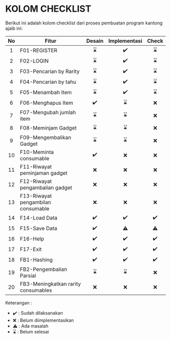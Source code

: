 # KOLOM CHECKLIST
Berikut ini adalah kolom checklist dari proses pembuatan program kantong ajaib ini:

| No  | Fitur                               | Desain  | Implementasi  | Check       | 
|:---:| ----------------------------------- |:-------:|:-------------:|:-----------:|
| 1   | F01-REGISTER                        | ⌛      | ✔️            | ⌛         |
| 2   | F02-LOGIN                           | ⌛      | ✔️            | ⌛         |
| 3   | F03-Pencarian by Rarity             | ⌛      | ✔️            | ⌛         |
| 4   | F04-Pencarian by tahu               | ⌛      | ✔️            | ⌛         |
| 5   | F05-Menambah Item                   | ⌛      | ✔️            | ⌛         |
| 6   | F06-Menghapus Item                  | ✔️      | ⌛            | ❌         |
| 7   | F07-Mengubah jumlah item            | ⌛      | ⌛            | ❌         |
| 8   | F08-Meminjam Gadget                 | ⌛      | ⌛            | ❌         |
| 9   | F09-Mengembalikan Gadget            | ⌛      | ⌛            | ❌         |
| 10  | F10-Meminta consumable              | ✔️      | ❌            | ❌       |
| 11  | F11-Riwayat peminjaman gadget       | ❌      | ❌            | ❌         |
| 12  | F12-Riwayat pengambalian gadget     | ❌      | ❌            | ❌         |
| 13  | F13-Riwayat pengambilan consumable  | ❌      | ❌            | ❌         |
| 14  | F14-Load Data                       | ✔️      | ✔️            | ✔️         |
| 15  | F15-Save Data                       | ✔️      | ⚠️            | ⚠️         |
| 16  | F16-Help                            | ✔️      | ✔️            | ✔️         |
| 17  | F17-Exit                            | ✔️      | ✔️            | ✔️         |
| 18  | FB1-Hashing                         | ✔️      | ✔️            | ✔️         |
| 19  | FB2-Pengembalian Parsial            | ⌛       | ⌛            | ❌         |
| 20  | FB3-Meningkatkan rarity consumables | ❌      | ❌            | ❌         |

Keterangan :
* ✔️ : Sudah dilaksanakan
* ❌ : Belum diimplementasikan 
* ⚠️ : Ada masalah
* ⌛ : Belum selesai
